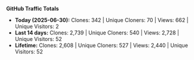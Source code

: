 
**GitHub Traffic Totals**

- **Today (2025-06-30):** Clones: 342 | Unique Cloners: 70 | Views: 662 | Unique Visitors: 2
- **Last 14 days:** Clones: 2,739 | Unique Cloners: 540 | Views: 2,728 | Unique Visitors: 52
- **Lifetime:** Clones: 2,608 | Unique Cloners: 527 | Views: 2,440 | Unique Visitors: 52
